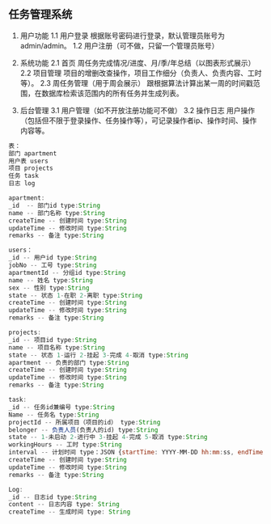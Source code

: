 ## 任务管理系统

1. 用户功能
1.1 用户登录
    根据账号密码进行登录，默认管理员账号为admin/admin。
1.2 用户注册（可不做，只留一个管理员账号）

2. 系统功能
2.1 首页
    周任务完成情况/进度、月/季/年总结（以图表形式展示）
2.2 项目管理
    项目的增删改查操作，项目工作细分（负责人、负责内容、工时等）。
2.3 周任务管理（用于周会展示）
    跟根据算法计算出某一周的时间戳范围，在数据库检索该范围内的所有任务并生成列表。


3. 后台管理
3.1 用户管理（如不开放注册功能可不做）
3.2 操作日志
    用户操作（包括但不限于登录操作、任务操作等），可记录操作者ip、操作时间、操作内容等。

```js
表：
部门 apartment
用户表 users
项目 projects
任务 task
日志 log

apartment:
_id  -- 部门id type:String
name -- 部门名称 type:String
createTime -- 创建时间 type:String
updateTime -- 修改时间 type:String
remarks -- 备注 type:String

users：
_id -- 用户id type:String
jobNo -- 工号 type:String
apartmentId	-- 分组id type:String
name -- 姓名 type:String
sex -- 性别 type:String
state -- 状态 1-在职 2-离职 type:String
createTime -- 创建时间 type:String
updateTime -- 修改时间 type:String
remarks -- 备注 type:String

projects:
_id -- 项目id type:String
name -- 项目名称 type:String
state -- 状态 1-运行 2-挂起 3-完成 4-取消 type:String
apartment -- 负责的部门 type:String
createTime -- 创建时间 type:String
updateTime -- 修改时间 type:String
remarks -- 备注 type:String

task:
_id -- 任务id兼编号 type:String
Name -- 任务名 type:String
projectId -- 所属项目（项目的id） type:String
belonger -- 负责人员(负责人的id) type:String
state -- 1-未启动 2-进行中 3-挂起 4-完成 5-取消 type:String
workingHours -- 工时 type:String
interval -- 计划时间 type：JSON {startTime: YYYY-MM-DD hh:mm:ss, endTime: YYYY-MM-DD hh:mm:ss} (默认时间为本周一至本周五)
createTime -- 创建时间 type:String
updateTime -- 修改时间 type:String
remarks -- 备注 type:String

Log:
_id -- 日志id type:String
content -- 日志内容 type: String
createTime -- 生成时间 type: String
```




